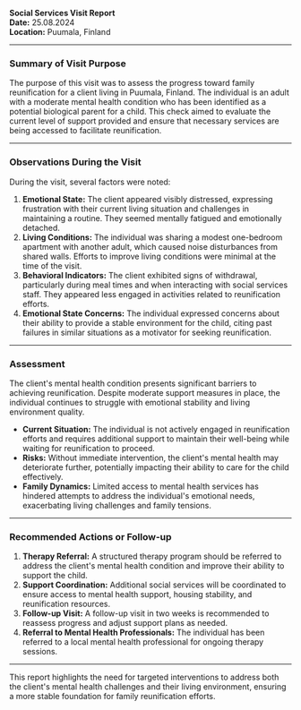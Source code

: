 

**Social Services Visit Report**  
**Date:** 25.08.2024  
**Location:** Puumala, Finland  

---

### **Summary of Visit Purpose**

The purpose of this visit was to assess the progress toward family reunification for a client living in Puumala, Finland. The individual is an adult with a moderate mental health condition who has been identified as a potential biological parent for a child. This check aimed to evaluate the current level of support provided and ensure that necessary services are being accessed to facilitate reunification.

---

### **Observations During the Visit**

During the visit, several factors were noted:  

1. **Emotional State:** The client appeared visibly distressed, expressing frustration with their current living situation and challenges in maintaining a routine. They seemed mentally fatigued and emotionally detached.  
2. **Living Conditions:** The individual was sharing a modest one-bedroom apartment with another adult, which caused noise disturbances from shared walls. Efforts to improve living conditions were minimal at the time of the visit.  
3. **Behavioral Indicators:** The client exhibited signs of withdrawal, particularly during meal times and when interacting with social services staff. They appeared less engaged in activities related to reunification efforts.  
4. **Emotional State Concerns:** The individual expressed concerns about their ability to provide a stable environment for the child, citing past failures in similar situations as a motivator for seeking reunification.

---

### **Assessment**

The client's mental health condition presents significant barriers to achieving reunification. Despite moderate support measures in place, the individual continues to struggle with emotional stability and living environment quality.  

- **Current Situation:** The individual is not actively engaged in reunification efforts and requires additional support to maintain their well-being while waiting for reunification to proceed.  
- **Risks:** Without immediate intervention, the client's mental health may deteriorate further, potentially impacting their ability to care for the child effectively.  
- **Family Dynamics:** Limited access to mental health services has hindered attempts to address the individual's emotional needs, exacerbating living challenges and family tensions.

---

### **Recommended Actions or Follow-up**

1. **Therapy Referral:** A structured therapy program should be referred to address the client's mental health condition and improve their ability to support the child.  
2. **Support Coordination:** Additional social services will be coordinated to ensure access to mental health support, housing stability, and reunification resources.  
3. **Follow-up Visit:** A follow-up visit in two weeks is recommended to reassess progress and adjust support plans as needed.  
4. **Referral to Mental Health Professionals:** The individual has been referred to a local mental health professional for ongoing therapy sessions.  

---

This report highlights the need for targeted interventions to address both the client's mental health challenges and their living environment, ensuring a more stable foundation for family reunification efforts.